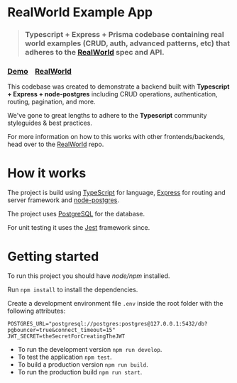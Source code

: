 # RealWorld Example App

> ### Typescript + Express + Prisma codebase containing real world examples (CRUD, auth, advanced patterns, etc) that adheres to the [RealWorld](https://github.com/gothinkster/realworld) spec and API.

### [Demo](https://realworld.seuronao.duckdns.org)&nbsp;&nbsp;&nbsp;&nbsp;[RealWorld](https://github.com/gothinkster/realworld)

This codebase was created to demonstrate a backend built with **Typescript + Express + node-postgres** including CRUD operations, authentication, routing, pagination, and more.

We've gone to great lengths to adhere to the **Typescript** community styleguides & best practices.

For more information on how to this works with other frontends/backends, head over to the [RealWorld](https://github.com/gothinkster/realworld) repo.

# How it works

The project is build using [TypeScript](https://www.typescriptlang.org/) for language, [Express](https://expressjs.com/) for routing and server framework and [node-postgres](https://github.com/brianc/node-postgres).

The project uses [PostgreSQL](https://www.postgresql.org/) for the database.

For unit testing it uses the [Jest](https://jestjs.io/) framework since.

# Getting started

To run this project you should have _node/npm_ installed.

Run `npm install` to install the dependencies.

Create a development environment file `.env` inside the root folder with the following attributes:

```
POSTGRES_URL="postgresql://postgres:postgres@127.0.0.1:5432/db?pgbouncer=true&connect_timeout=15"
JWT_SECRET=theSecretForCreatingTheJWT
```

- To run the development version `npm run develop`.
- To test the application `npm test`.
- To build a production version `npm run build`.
- To run the production build `npm run start`.